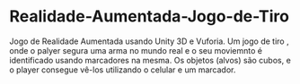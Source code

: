 # Realidade-Aumentada-Jogo-de-Tiro

Jogo de Realidade Aumentada usando Unity 3D e Vuforia. Um jogo de tiro , onde o palyer segura uma arma no mundo real e o seu moviemnto 
é identificado usando marcadores na mesma. Os objetos (alvos) são cubos, e o player consegue vê-los utilizando o celular e um marcador.
